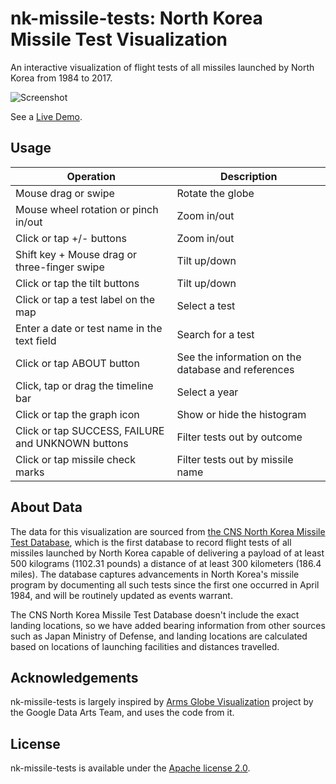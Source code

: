# nk-missile-tests: North Korea Missile Test Visualization

An interactive visualization of flight tests of all missiles launched by North Korea from 1984 to 2017.

![Screenshot](https://nagix.github.io/nk-missile-tests/images/screenshot.jpg)

See a [Live Demo](https://nagix.github.io/nk-missile-tests).

## Usage

Operation | Description
--- | ---
Mouse drag or swipe | Rotate the globe
Mouse wheel rotation or pinch in/out | Zoom in/out
Click or tap +/- buttons | Zoom in/out
Shift key + Mouse drag or three-finger swipe | Tilt up/down
Click or tap the tilt buttons | Tilt up/down
Click or tap a test label on the map | Select a test
Enter a date or test name in the text field | Search for a test
Click or tap ABOUT button | See the information on the database and references
Click, tap or drag the timeline bar | Select a year
Click or tap the graph icon | Show or hide the histogram
Click or tap SUCCESS, FAILURE and UNKNOWN buttons | Filter tests out by outcome
Click or tap missile check marks | Filter tests out by missile name

## About Data

The data for this visualization are sourced from [the CNS North Korea Missile Test Database](http://www.nti.org/analysis/articles/cns-north-korea-missile-test-database/), which is the first database to record flight tests of all missiles launched by North Korea capable of delivering a payload of at least 500 kilograms (1102.31 pounds) a distance of at least 300 kilometers (186.4 miles). The database captures advancements in North Korea's missile program by documenting all such tests since the first one occurred in April 1984, and will be routinely updated as events warrant.

The CNS North Korea Missile Test Database doesn't include the exact landing locations, so we have added bearing information from other sources such as Japan Ministry of Defense, and landing locations are calculated based on locations of launching facilities and distances travelled.

## Acknowledgements

nk-missile-tests is largely inspired by [Arms Globe Visualization](https://github.com/dataarts/armsglobe) project by the Google Data Arts Team, and uses the code from it.

## License

nk-missile-tests is available under the [Apache license 2.0](opensource.org/licenses/Apache-2.0).
